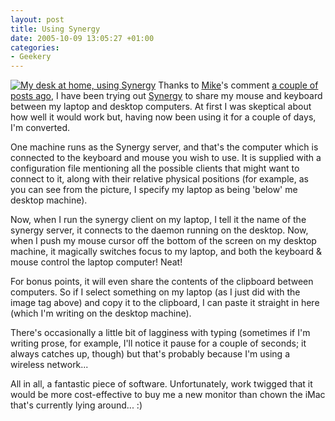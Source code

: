 ```yaml
---
layout: post
title: Using Synergy
date: 2005-10-09 13:05:27 +01:00
categories:
- Geekery
---
```

<a href="http://woss.name/synergydesksetup.jpg"><img src='http://woss.name/wp-content/thumb-synergydesksetup.jpg' alt='My desk at home, using Synergy' class="alignright" /></a> Thanks to [Mike](http://www.livejournal.com/users/digitalwanderer/)'s comment [a couple of posts ago](http://woss.name/2005/10/06/testing-out-a-second-monitor/), I have been trying out [Synergy](http://synergy2.sourceforge.net/) to share my mouse and keyboard between my laptop and desktop computers.  At first I was skeptical about how well it would work but, having now been using it for a couple of days, I'm converted.

One machine runs as the Synergy server, and that's the computer which is connected to the keyboard and mouse you wish to use.  It is supplied with a configuration file mentioning all the possible clients that might want to connect to it, along with their relative physical positions (for example, as you can see from the picture, I specify my laptop as being 'below' me desktop machine).

Now, when I run the synergy client on my laptop, I tell it the name of the synergy server, it connects to the daemon running on the desktop.  Now, when I push my mouse cursor off the bottom of the screen on my desktop machine, it magically switches focus to my laptop, and both the keyboard &amp; mouse control the laptop computer!  Neat!

For bonus points, it will even share the contents of the clipboard between computers.  So if I select something on my laptop (as I just did with the image tag above) and copy it to the clipboard, I can paste it straight in here (which I'm writing on the desktop machine).

There's occasionally a little bit of lagginess with typing (sometimes if I'm writing prose, for example, I'll notice it pause for a couple of seconds; it always catches up, though) but that's probably because I'm using a wireless network...

All in all, a fantastic piece of software.  Unfortunately, work twigged that it would be more cost-effective to buy me a new monitor than chown the iMac that's currently lying around... :)
